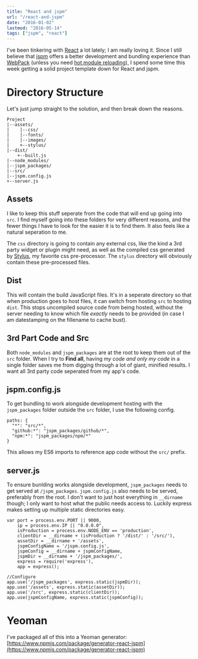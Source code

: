```yaml
---
title: "React and jspm"
url: "/react-and-jspm"
date: "2016-01-02"
lastmod: "2016-05-14"
tags: ["jspm", "react"]
---
```


I've been tinkering with [React](https://facebook.github.io/react/) a lot lately; I am really loving it. Since I still believe that [jspm](http://jspm.io/) offers a better development and bundling experience than [WebPack](https://webpack.github.io/) (unless you need [hot module reloading](http://gaearon.github.io/react-hot-loader/)), I spend some time this week getting a solid project template down for React and jspm.

# Directory Structure

Let's just jump straight to the solution, and then break down the reasons.

    Project
    |--assets/
    |    |--css/
    |    |--fonts/
    |    |--images/
    |    +--stylus/
    |--dist/
        +--built.js
    |--node_modules/
    |--jspm_packages/
    |--src/
    |--jspm.config.js
    +--server.js
    

## Assets

I like to keep this stuff seperate from the code that will end up going into `src`. I find myself going into these folders for very different reasons, and the fewer things I have to look for the easier it is to find them. It also feels like a natural seperation to me.

The `css` directory is going to contain any external css, like the kind a 3rd party widget or plugin might need, as well as the compiled css generated by [Stylus](http://stylus-lang.com/), my favorite css pre-processor. The `stylus` directory will obviously contain these pre-processed files.

## Dist

This will contain the build JavaScript files. It's in a seperate directory so that when production goes to host files, it can switch from hosting `src` to hosting `dist`. This stops uncompiled source code from being hosted, without the server needing to know which file *exactly* needs to be provided (in case I am datestamping on the fillename to cache bust).

## 3rd Part Code and Src

Both `node_modules` and `jspm_packages` are at the root to keep them out of the `src` folder. When I try to **Find all**, having *my code and only my code* in a single folder saves me from digging through a lot of giant, minified results. I want all 3rd party code seperated from my app's code.

## jspm.config.js

To get bundling to work alongside development hosting with the `jspm_packages` folder outside the `src` folder, I use the following config.

    paths: {
      "*": "src/*",
      "github:*": "jspm_packages/github/*",
      "npm:*": "jspm_packages/npm/*"
    }
    

This allows my ES6 imports to reference app code without the `src/` prefix.

## server.js

To ensure bunlding works alongside development, `jspm_packages` needs to get served at `/jspm_packages`. `jspm.config.js` also needs to be served, preferably from the root. I don't want to just host everything in `__dirname` though; I only want to host what the public needs access to. Luckily express makes setting up multiple static directories easy.

    var port = process.env.PORT || 9000,
        ip = process.env.IP || "0.0.0.0",
        isProduction = process.env.NODE_ENV == 'production',
        clientDir = __dirname + (isProduction ? '/dist/' : '/src/'),
        assetDir = __dirname + '/assets',
        jspmConfigName = '/jspm.config.js',
        jspmConfig = __dirname + jspmConfigName,
        jspmDir = __dirname + '/jspm_packages/',
        express = require('express'),
        app = express();
    
    //Configure
    app.use('/jspm_packages', express.static(jspmDir));
    app.use('/assets', express.static(assetDir));
    app.use('/src', express.static(clientDir));
    app.use(jspmConfigName, express.static(jspmConfig));
    

# Yeoman

I've packaged all of this into a Yeoman generator: [https://www.npmjs.com/package/generator-react-jspm](https://www.npmjs.com/package/generator-react-jspm)
